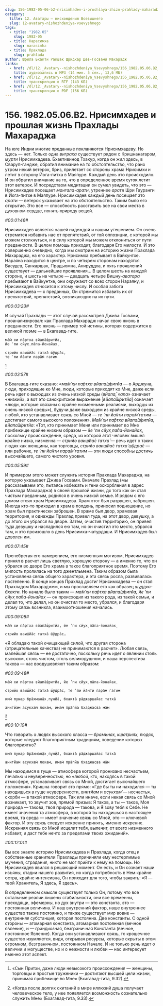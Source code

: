 ```yaml
---
slug: 156-1982-05-06-b2-nrisimhadev-i-proshlaya-zhizn-prahlady-maharadzha
category:
  title: 12. Аватары — нисхождения Всевышнего
  slug: 12-avatary-nishozhdeniya-vsevyshnego
tags:
  - title: "1982.05"
    slug: 1982-05
  - title: Нарасимха
    slug: narasimha
  - title: Прахлада
    slug: prahlada
author: Шрила Бхакти Ракшак Шридхар Дев-Госвами Махарадж
links:
  - href: /dl/12._Avatary--nishozhdeniya_Vsevyshnego/156_1982.05.06.B2_SridharMj_Nrisimhadev_i_proshlaja_zhizn_Prahlady_Maharadzha.mp3
    title: аудиозапись в MP3 (14 мин. 5 сек., 13,6 МБ)
  - href: /dl/12._Avatary--nishozhdeniya_Vsevyshnego/156_1982.05.06.B2_SridharMj_Nrisimhadev_i_proshlaja_zhizn_Prahlady_Maharadzha.rtf
    title: транскрипцию в RTF (143 КБ)
  - href: /dl/12._Avatary--nishozhdeniya_Vsevyshnego/156_1982.05.06.B2_SridharMj_Nrisimhadev_i_proshlaja_zhizn_Prahlady_Maharadzha.pdf
    title: транскрипцию в PDF (156 КБ)
---
```


# 156. 1982.05.06.B2. Нрисимхадев и прошлая жизнь Прахлады Махараджа

На юге Индии многие преданные покланяются Нрисимхадеву. Но здесь — нет. Только одна *виграха* существует рядом с Кришнанагаром, *мурти* Нрисимхадева. Бхактивинод Тхакур, когда он жил здесь, в Сваруп-гандже, обратил внимание на то обстоятельство, что рано утром некий ветерок, бриз, прилетает со стороны храма Нрисимхи и летит в сторону Йога-питха в Маяпуре. Каждый день это происходило. И он обратил внимание на то, что в определенное время суток летит этот ветерок. И посредством медитации он сумел увидеть, что это — Нрисимхадев посещает *мангала-арати*, утреннее *арати* Шри Гауранги в Йога-питхе в Маяпуре. Нрисимхадев каждый день посещает это *арати* — ветерок указывает на это обстоятельство. Таким было его открытие. Это все — способность расставить все на свои места в духовном сердце, понять природу вещей.

*#00:01:46#*

Нрисимхадев является нашей надеждой и нашим утешением. Он очень стремится избавить нас от препятствий, от той оппозиции, с которой мы можем столкнуться, и в силу которой мы можем отклониться от пути преданности. В целом помощь приходит, благодаря Его милости. И это совершенно очевидно, когда мы смотрим на историю жизни Прахлада Махараджа, на его характер. Нрисимха пребывает в Вайкунтхе. Нараяна находится в центре, и по четырем сторонам находятся Васудев, Санкаршан, Прадьюмна, Анируддха, и пять проявлений существует — дальнейшие проявления… В целом шесть на каждой стороне, и шесть на четыре — двадцать четыре Вишну-*аватара* пребывают в Вайкунтхе, они окружают со всех сторон Нараяну, и Нрисимхадев относится к этому числу. И особая забота Нрисимхадева — о преданных, Он стремится избавить их от препятствий, препятствий, возникающих на их пути.

*#00:03:23#*

И случай Прахлады — этот случай рассмотрел Джива Госвами, проанализировал: как Прахлада Махарадж начал свою жизнь в преданности. Его жизнь — пример той истины, которая содержится в великой поэме — в Бхагавад-гите.

    ма̄м̇ хи па̄ртха вйапа̄ш́ритйа,
    йе ’пи сйух̣ па̄па-йонайах̣

    стрийо ваиш́йа̄с татха̄ ш́ӯдра̄с,
    те ’пи йа̄нти пара̄м̇ гатим
[^_ftn1]

*#00:03:57#*

В Бхагавад-гите сказано: «*ма̄м̇ хи па̄ртха вйапа̄ш́ритйа* — о Арджуна, люди, приходящие ко Мне, люди, которые приходят ко Мне, даже если речь идет о выходцах из очень низкой среды (*вйапа̄,* «*апа*» означает «низкий», а вот это санскритское выражение [*вйапа̄ш́ритйа*] означает «люди, которые связаны с крайне низменными реалиями, выходцы из очень низкой среды»), будучи даже выходцем из крайне низкой среды, любой, кто устанавливает связь со Мной — *те ’пи йа̄нти пара̄м̇ гатим* — достигает самого высокого положения». *Ма̄м̇ хи па̄ртха вйапа̄ш́ритйа, вйапа̄ш́ритйа*: «Тот, кто принимает Меня или принимает во Мне прибежище крайне низким образом — *йе ’пи сйух̣ па̄па-йонайах̣*, поскольку происхождение, среда, из которой этот человек вышел крайне низка, низменна — *стрийо ваиш́йа̄с татха̄* — речь идет о таких людях как женщины, как торговцы, *стрийо ваиш́йа̄с татха̄ ш́ӯдра̄с* — или рабочие, *те ’пи йа̄нти пара̄м̇ гатим* — эти люди способны достичь высочайшего, самого чистого уровня.

*#00:05:59#*

И примером этого может служить история Прахлада Махараджа, на которую указывает Джива Госвами. Вначале Прахлад (мы рассказываем это, пытаясь избежать и тени оскорбления в адрес Прахлада Махараджа) в своей прошлой жизни, до того как он стал чистым преданным, родился в очень низкой семье. И рядом с его домом стоял храм Нрисимхадева. Храм этот был разрушен, заброшен. Иногда кто-то приходил в храм в полдень, приносил подношение, но храм был практически заброшен. В храме был двор, храмовая территория, и однажды Прахлад привел туда, на этот двор, девушку, а до этого он убрался во дворе. Затем, очистив территорию, он привел туда девушку и насладился ею там, но он очистил это место, убрался там, и это произошло в день Нрисимха-чатурдаши. И Нрисимхадев был доволен им.

*#00:07:45#*

Пренебрегая его намерением, его низменным мотивом, Нрисимхадев принял в расчет лишь светлую, хорошую сторону — а именно то, что он убрался во дворе Его храма в такое благоприятное время. Поэтому Его милость пролилась на того джентльмена. Таким образом была установлена связь общего характера, и эта связь росла, развивалась постепенно. В конце концов Прахлад достиг Нрисимхадева — он стал Прахладом Махараджем, и мы прославляем его как образец *шуддха-бхакти*. Но начало было таким — *ма̄м̇ хи па̄ртха вйапа̄ш́ритйа, йе ’пи сйух̣ па̄па-йонайах̣* — он происходил из такого рода, из такой семьи, и делал то, что делал, но он очистил то место, убрался, и благодаря этому связь возникла, взаимоотношения начались.

*#00:09:08#*

    ма̄м̇ хи па̄ртха вйапа̄ш́ритйа, йе ’пи сйух̣ па̄па-йонайах̣

    стрийо ваиш́йа̄с татха̄ ш́ӯдра̄с…

«Я обладаю такой очищающей силой, что другая сторона (отрицательные качества) не принимаются в расчет». Любая связь, малейшая связь — ее достаточно, поскольку речь идет о явлении столь высоком, столь чистом, столь великодушном, и наша перспектива такова — нас воодушевляют таким образом:

*#00:09:48#*

    ма̄м̇ хи па̄ртха вйапа̄ш́ритйа, йе ’пи сйух̣ па̄па-йонайах̣

    стрийо ваиш́йа̄с татха̄ ш́ӯдра̄с, те ’пи йа̄нти пара̄м̇ гатим

    ким̇ пунар бра̄хман̣а̄х̣ пун̣йа̄, бхакта̄ ра̄джаршайас татха̄

    анитйам асукхам̇ локам, имам̇ пра̄пйа бхаджасва ма̄м
[^_ftn2]

*#00:10:10#*

Что говорить о людях высокого класса — *браминах, кшатриях*, людях, которые следуют благоприятным традициям, поведение которых благоприятно?

    ким̇ пунар бра̄хман̣а̄х̣ пун̣йа̄, бхакта̄ ра̄джаршайас татха̄

    анитйам асукхам̇ локам, имам̇ пра̄пйа бхаджасва ма̄м

Мы находимся в гуще — атмосфера которой пронизано несчастьем, печалью и неуверенностью, но «любой, кто, находясь в такой атмосфере, устанавливает связь со Мной, достигает высочайшего положения». Кришна говорит это прямо: «Где бы ты ни находился — ты находишься в гуще неуверенности, *анитйам* и *асукхам̇* — несчастья, скорби — в такой атмосфере. Так или иначе, если некая связь со Мной возникает, то звучит зов, прямой призыв: Я таков, а ты — таков, Моя природа — такова, твоя природа — такова, и Я зову тебя к Себе. Не имеет значения та атмосфера, в которой ты находишься в настоящее время, та среда — имеет значение связь со Мной, это — ключевой фактор. И эту связь следует искренне принять, именно искренне. Искренняя связь со Мной исцелит тебя, вылечит, от всего низменного избавит, и даст тебе нечто за пределами твоих ожиданий».

*#00:12:01#*

Вы все знаете историю Нрисимхадева и Прахлада, когда отец и собственные хранители Прахлады причиняли ему нестерпимые мучения, страдания, никто не мог прийти к нему на помощь. Но Нрисимхадев явился в решающий момент. Он есть, и Он сознает наши изъяны, стадии нашего развития, но когда потребность в Нем крайне остра, крайне интенсивна, Он приходит для того, чтобы заявить: «Я — твой Хранитель, Я здесь, Я здесь».

В определенном смысле существует только Он, потому что все остальные реалии лишены стабильности, они все временны, преходящи, эфемерны, но дух внутри — это константа, это — постоянная величина. И наш внутренний фактор, наше внутреннее существо также постоянно, и также существует мир вовне — внутренняя субстанция, которая постоянна. Две константы. С одной стороны — атомарная константа, атомарная постоянная (вечное явление), и — грандиозная, безграничная Константа (вечное, постоянное Явление). Когда они устанавливают связь, то крошечное существо изумляется, видя, открывая ресурсы, которые скрыты в этом огромном, безграничном, постоянном Начале. И не только речь идет о величии и могуществе, но и о нежности и любви — нас интересует именно этот аспект.



[^_ftn1]: «Сын Притхи, даже люди невысокого происхождения — женщины, торговцы и простые труженики — достигают высшей цели жизни, принимая прибежище во Мне» (Бхагавад-гита, 9.32).

[^_ftn2]: «Когда после долгих скитаний в мире иллюзий душа получает человеческое тело, у нее появляется возможность сознательно служить Мне» (Бхагавад-гита, 9.33).

